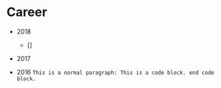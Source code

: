 # Career
+ 2018
  + []


+ 2017


+ 2016
``` This is a normal paragraph: This is a code block. end code block. ```
